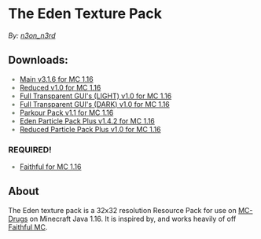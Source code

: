 # **The Eden Texture Pack**

_By: [n3on_n3rd](https://n3on.ca)_

## **Downloads:**

* [Main v3.1.6 for MC 1.16](https://n3on.ca)
* [Reduced v1.0 for MC 1.16](https://n3on.ca)
* [Full Transparent GUI's (LIGHT) v1.0 for MC 1.16](https://n3on.ca)
* [Full Transparent GUI's (DARK) v1.0 for MC 1.16](https://n3on.ca)
* [Parkour Pack v1.1 for MC 1.16](https://n3on.ca)
* [Eden Particle Pack Plus v1.4.2 for MC 1.16](https://n3on.ca)
* [Reduced Particle Pack Plus v1.0 for MC 1.16](https://n3on.ca)

### **REQUIRED!**

* [Faithful for MC 1.16](https://n3on.ca)

## About

The Eden texture pack is a 32x32 resolution Resource Pack
for use on [MC-Drugs](https://mc-drugs.com) on Minecraft Java 1.16.
It is inspired by, and works heavily of off [Faithful MC](https://mc-drugs.com).

<div style="width:100%;height:0;padding-bottom:75%;position:relative;">
<style>li {color:#768372;}
</style>
</div>
